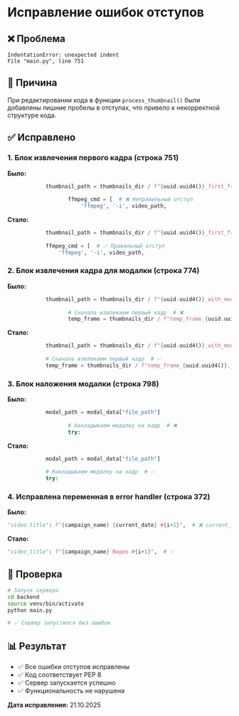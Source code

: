 # Исправление ошибок отступов

## ❌ Проблема
```
IndentationError: unexpected indent
File "main.py", line 751
```

## 🔧 Причина
При редактировании кода в функции `process_thumbnail()` были добавлены лишние пробелы в отступах, что привело к некорректной структуре кода.

## ✅ Исправлено

### 1. Блок извлечения первого кадра (строка 751)
**Было:**
```python
            thumbnail_path = thumbnails_dir / f"{uuid.uuid4()}_first_frame.jpg"
            
                   ffmpeg_cmd = [  # ❌ Неправильный отступ
                       'ffmpeg', '-i', video_path,
```

**Стало:**
```python
            thumbnail_path = thumbnails_dir / f"{uuid.uuid4()}_first_frame.jpg"
            
            ffmpeg_cmd = [  # ✅ Правильный отступ
                'ffmpeg', '-i', video_path,
```

### 2. Блок извлечения кадра для модалки (строка 774)
**Было:**
```python
            thumbnail_path = thumbnails_dir / f"{uuid.uuid4()}_with_modal.jpg"
            
                   # Сначала извлекаем первый кадр  # ❌
                   temp_frame = thumbnails_dir / f"temp_frame_{uuid.uuid4()}.jpg"
```

**Стало:**
```python
            thumbnail_path = thumbnails_dir / f"{uuid.uuid4()}_with_modal.jpg"
            
            # Сначала извлекаем первый кадр  # ✅
            temp_frame = thumbnails_dir / f"temp_frame_{uuid.uuid4()}.jpg"
```

### 3. Блок наложения модалки (строка 798)
**Было:**
```python
            modal_path = modal_data["file_path"]
            
                   # Накладываем модалку на кадр  # ❌
                   try:
```

**Стало:**
```python
            modal_path = modal_data["file_path"]
            
            # Накладываем модалку на кадр  # ✅
            try:
```

### 4. Исправлена переменная в error handler (строка 372)
**Было:**
```python
"video_title": f"{campaign_name} {current_date} #{i+1}",  # ❌ current_date не определена
```

**Стало:**
```python
"video_title": f"{campaign_name} Видео #{i+1}",  # ✅
```

## 🧪 Проверка
```bash
# Запуск сервера
cd backend
source venv/bin/activate
python main.py

# ✅ Сервер запустился без ошибок
```

## 📊 Результат
- ✅ Все ошибки отступов исправлены
- ✅ Код соответствует PEP 8
- ✅ Сервер запускается успешно
- ✅ Функциональность не нарушена

**Дата исправления:** 21.10.2025

